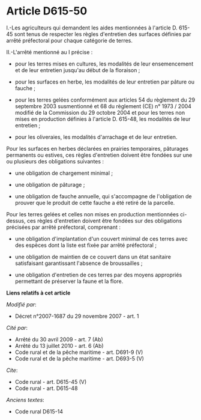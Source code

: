 # Article D615-50

I.-Les agriculteurs qui demandent les aides mentionnées à l'article D. 615-45 sont tenus de respecter les règles d'entretien
des surfaces définies par arrêté préfectoral pour chaque catégorie de terres. 

II.-L'arrêté mentionné au I précise :

- pour les terres mises en cultures, les modalités de leur ensemencement et de leur entretien jusqu'au début de la
floraison ;

- pour les surfaces en herbe, les modalités de leur entretien par pâture ou fauche ;

- pour les terres gelées conformément aux articles 54 du règlement du 29 septembre 2003 susmentionné et 68 du règlement (CE)
n° 1973 / 2004 modifié de la Commission du 29 octobre 2004 et pour les terres non mises en production définies à l'article D.
615-48, les modalités de leur entretien ;

- pour les oliveraies, les modalités d'arrachage et de leur entretien. 

Pour les surfaces en herbes déclarées en prairies temporaires, pâturages permanents ou estives, ces règles d'entretien
doivent être fondées sur une ou plusieurs des obligations suivantes :

- une obligation de chargement minimal ;

- une obligation de pâturage ;

- une obligation de fauche annuelle, qui s'accompagne de l'obligation de prouver que le produit de cette fauche a été retiré
de la parcelle. 

Pour les terres gelées et celles non mises en production mentionnées ci-dessus, ces règles d'entretien doivent être fondées
sur des obligations précisées par arrêté préfectoral, comprenant :

- une obligation d'implantation d'un couvert minimal de ces terres avec des espèces dont la liste est fixée par arrêté
préfectoral ;

- une obligation de maintien de ce couvert dans un état sanitaire satisfaisant garantissant l'absence de broussailles ;

- une obligation d'entretien de ces terres par des moyens appropriés permettant de préserver la faune et la flore.

**Liens relatifs à cet article**

_Modifié par_:

  - Décret n°2007-1687 du 29 novembre 2007 - art. 1

_Cité par_:

  - Arrêté du 30 avril 2009 - art. 7 (Ab)
  - Arrêté du 13 juillet 2010 - art. 6 (Ab)
  - Code rural et de la pêche maritime - art. D691-9 (V)
  - Code rural et de la pêche maritime - art. D693-5 (V)

_Cite_:

  - Code rural - art. D615-45 (V)
  - Code rural - art. D615-48

_Anciens textes_:

  - Code rural D615-14
